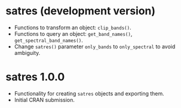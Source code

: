 # satres (development version)
* Functions to transform an object: `clip_bands()`.
* Functions to query an object: `get_band_names()`, `get_spectral_band_names()`.
* Change `satres()` parameter `only_bands` to `only_spectral` to avoid ambiguity.

# satres 1.0.0
* Functionality for creating `satres` objects and exporting them.
* Initial CRAN submission.
